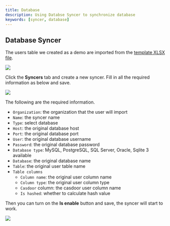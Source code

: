 ```yaml
---
title: Database
description: Using Databse Syncer to synchronize database
keywords: [syncer, database]
---
```


## Database Syncer

The users table we created as a demo are imported from the [template XLSX file](https://github.com/casdoor/casdoor/blob/master/xlsx/user_test.xlsx). 

![](/img/syncer_database_table.png)

Click the **Syncers** tab and create a new syncer. Fill in all the required information as below and save.

![](/img/syncer_database_edit.png)

The following are the required information.

- `Organization`: the organization that the user will import
- `Name`: the syncer name
- `Type`: select database 
- `Host`: the original database host
- `Port`: the original database port
- `User`: the original database username
- `Password`: the original database password
- `Database type`: MySQL, PostgreSQL, SQL Server, Oracle, Sqlite 3 available
- `Database`: the original database name 
- `Table`: the original user table name
- `Table columns`
	- `Column name`: the original user column name
	- `Column type`: the original user column type
	- `Casdoor` column: the casdoor user column name
	- `Is hashed`: whether to calculate hash value

Then you can turn on the **Is enable** button and save, the syncer will start to work.

![](/img/syncer_database_users.png)